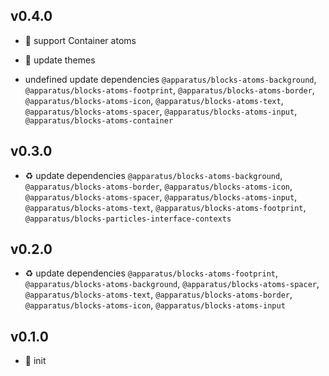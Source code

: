 ## v0.4.0

* 🌱 support Container atoms

* 🐞 update themes

* undefined update dependencies `@apparatus/blocks-atoms-background`, `@apparatus/blocks-atoms-footprint`, `@apparatus/blocks-atoms-border`, `@apparatus/blocks-atoms-icon`, `@apparatus/blocks-atoms-text`, `@apparatus/blocks-atoms-spacer`, `@apparatus/blocks-atoms-input`, `@apparatus/blocks-atoms-container`

## v0.3.0

* ♻️ update dependencies `@apparatus/blocks-atoms-background`, `@apparatus/blocks-atoms-border`, `@apparatus/blocks-atoms-icon`, `@apparatus/blocks-atoms-spacer`, `@apparatus/blocks-atoms-input`, `@apparatus/blocks-atoms-text`, `@apparatus/blocks-atoms-footprint`, `@apparatus/blocks-particles-interface-contexts`

## v0.2.0

* ♻️ update dependencies `@apparatus/blocks-atoms-footprint`, `@apparatus/blocks-atoms-background`, `@apparatus/blocks-atoms-spacer`, `@apparatus/blocks-atoms-text`, `@apparatus/blocks-atoms-border`, `@apparatus/blocks-atoms-icon`, `@apparatus/blocks-atoms-input`

## v0.1.0

* 🐣 init

